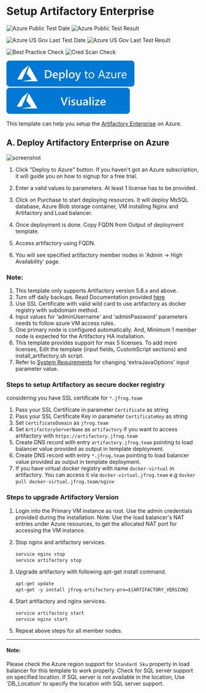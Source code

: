 # Setup Artifactory Enterprise

![Azure Public Test Date](https://azurequickstartsservice.blob.core.windows.net/badges/artifactory-enterprise/PublicLastTestDate.svg)
![Azure Public Test Result](https://azurequickstartsservice.blob.core.windows.net/badges/artifactory-enterprise/PublicDeployment.svg)

![Azure US Gov Last Test Date](https://azurequickstartsservice.blob.core.windows.net/badges/artifactory-enterprise/FairfaxLastTestDate.svg)
![Azure US Gov Last Test Result](https://azurequickstartsservice.blob.core.windows.net/badges/artifactory-enterprise/FairfaxDeployment.svg)

![Best Practice Check](https://azurequickstartsservice.blob.core.windows.net/badges/artifactory-enterprise/BestPracticeResult.svg)
![Cred Scan Check](https://azurequickstartsservice.blob.core.windows.net/badges/artifactory-enterprise/CredScanResult.svg)

[![Deploy To Azure](https://raw.githubusercontent.com/Azure/azure-quickstart-templates/master/1-CONTRIBUTION-GUIDE/images/deploytoazure.svg?sanitize=true)]("https://portal.azure.com/#create/Microsoft.Template/uri/https%3A%2F%2Fraw.githubusercontent.com%2FAzure%2Fazure-quickstart-templates%2Fmaster%2Fartifactory-enterprise%2Fazuredeploy.json")
[![Visualize](https://raw.githubusercontent.com/Azure/azure-quickstart-templates/master/1-CONTRIBUTION-GUIDE/images/visualizebutton.svg?sanitize=true)]("http://armviz.io/#/?load=https%3A%2F%2Fraw.githubusercontent.com%2FAzure%2Fazure-quickstart-templates%2Fmaster%2Fartifactory-enterprise%2Fazuredeploy.json")

This template can help you setup the
[Artifactory Enterprise](https://jfrog.com/artifactory) on Azure.

## A. Deploy Artifactory Enterprise on Azure

![screenshot](images/HA_Diagram.png)

1. Click "Deploy to Azure" button. If you haven't got an Azure subscription, it
   will guide you on how to signup for a free trial.

2. Enter a valid values to parameters. At least 1 license has to be provided.

3. Click on Purchase to start deploying resources. It will deploy MsSQL
   database, Azure Blob storage container, VM installing Nginx and Artifactory
   and Load balancer.

4. Once deployment is done. Copy FQDN from Output of deployment template.

5. Access artifactory using FQDN.

6. You will see specified artifactory member nodes in 'Admin -> High
   Availability' page.

### Note:

1. This template only supports Artifactory version 5.8.x and above.
2. Turn off daily backups. Read Documentation provided
   [here](https://www.jfrog.com/confluence/display/RTF/Managing+Backups)
3. Use SSL Certificate with valid wild card to use artifactory as docker
   registry with subdomain method.
4. Input values for 'adminUsername' and 'adminPassword' parameters needs to
   follow azure VM access rules.
5. One primary node is configured automatically. And, Minimum 1 member node is
   expected for the Artifactory HA installation.
6. This template provides support for max 5 licenses. To add more licenses, Edit
   the template (input fields, CustomScript sections) and install_artifactory.sh
   script.
7. Refer to
   [System Requirements](https://www.jfrog.com/confluence/display/RTF/System+Requirements)
   for changing 'extraJavaOptions' input parameter value.

### Steps to setup Artifactory as secure docker registry

considering you have SSL certificate for `*.jfrog.team`

1. Pass your SSL Certificate in parameter `Certificate` as string
2. Pass your SSL Certificate Key in parameter `CertificateKey` as string
3. Set `CertificateDomain` as `jfrog.team`
4. Set `ArtifactoryServerName` as `artifactory` if you want to access
   artifactory with `https://artifactory.jfrog.team`
5. Create DNS record with entry `artifactory.jfrog.team` pointing to load
   balancer value provided as output in template deployment.
6. Create DNS record with entry `*.jfrog.team` pointing to load balancer value
   provided as output in template deployment.
7. If you have virtual docker registry with name `docker-virtual` in
   artifactory. You can access it via `docker-virtual.jfrog.team` e.g
   `docker pull docker-virtual.jfrog.team/nginx`

### Steps to upgrade Artifactory Version

1. Login into the Primary VM instance as root. Use the admin credentials
   provided during the installation.
   Note: Use the load balancer's NAT entries under Azure resources, to get the
   allocated NAT port for accessing the VM instance.

2. Stop nginx and artifactory services.

   ```
   service nginx stop
   service artifactory stop
   ```

3. Upgrade artifactory with following apt-get install command.
   ```
   apt-get update
   apt-get -y install jfrog-artifactory-pro=${ARTIFACTORY_VERSION}
   ```
4. Start artifactory and nginx services.
   ```
   service artifactory start
   service nginx start
   ```
5. Repeat above steps for all member nodes.

---

#### Note:

Please check the Azure region support for `Standard Sku` property in load
balancer for this template to work properly.
Check for SQL server support on specified location. If SQL server is not
available in the location, Use 'DB_Location' to specify the location with SQL
server support.
